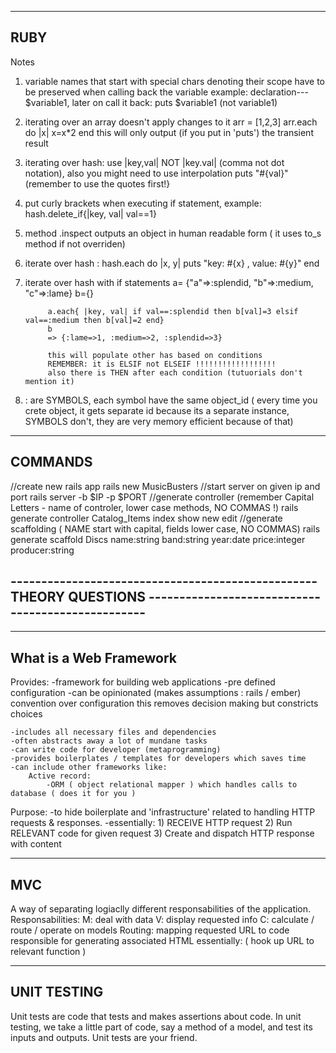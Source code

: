 ------------------------------
RUBY
------------------------------

Notes

1. variable names that start with special chars denoting their scope have to be preserved when calling back the variable
   example: declaration--- $variable1, later on call it back: puts $variable1 (not variable1)

2. iterating over an array doesn't apply changes to it 
             arr = [1,2,3]
             arr.each do |x| x=x*2 end 
   this will only output (if you put in 'puts') the transient result

3. iterating over hash: use |key,val| NOT |key.val| (comma not dot notation), also you might need to use interpolation
                  puts "#{val}"   	   (remember to use the quotes first!}

4. put curly brackets when executing if statement, example:  
   	     	  hash.delete_if{|key, val| val==1}

5. method .inspect outputs an object in human readable form ( it uses to_s method if not overriden)

6. iterate over hash :
			hash.each do |x, y| puts "key: #{x} , value: #{y}" end

7. iterate over hash with if statements
			a= {"a"=>:splendid, "b"=>:medium, "c"=>:lame}
			b={}
			
			a.each{ |key, val| if val==:splendid then b[val]=3 elsif val==:medium then b[val]=2 end}
			b
			=> {:lame=>1, :medium=>2, :splendid=>3} 
			
			this will populate other has based on conditions
			REMEMBER: it is ELSIF not ELSEIF !!!!!!!!!!!!!!!!!!
			also there is THEN after each condition (tutuorials don't mention it)

8. :<name> are SYMBOLS, each symbol have the same object_id ( every time you crete object, it gets separate id because
								its a separate instance, SYMBOLS don't, they are very
								memory efficient because of that)



----------------------------------------
COMMANDS
------------------------------
//create new rails app
	rails new MusicBusters
//start server on given ip and port
	rails server -b $IP -p $PORT
//generate controller (remember Capital Letters - name of controler, lower case methods, NO COMMAS !)
	rails generate controller Catalog_Items index show new edit
//generate scaffolding	( NAME start with capital, fields lower case, NO COMMAS)
	rails generate scaffold Discs name:string band:string year:date price:integer producer:string

-------------------------------------------------- THEORY QUESTIONS --------------------------------------------------
----------------------------------------------------------------------------------------------------------------------


-------------------------------
What is a Web Framework
-------------------------------

Provides:
	-framework for building web applications
	-pre defined configuration
	-can be opinionated (makes assumptions : rails / ember) convention over configuration
		this removes decision making but constricts choices

	-includes all necessary files and dependencies
	-often abstracts away a lot of mundane tasks
	-can write code for developer (metaprogramming)
	-provides boilerplates / templates for developers which saves time
	-can include other frameworks like:
		Active record:
			-ORM ( object relational mapper ) which handles calls to database ( does it for you )


Purpose:
	-to hide boilerplate and 'infrastructure' related to handling HTTP requests & responses.
	-essentially: 1) RECEIVE HTTP request
		      2) Run RELEVANT code for given request
		      3) Create and dispatch HTTP response with content


----------------------------------------
MVC
----------------------------------------

A way of separating logiaclly different responsabilities of the application.
	Responsabilities:
		M: deal with data
		V: display requested info
		C: calculate / route / operate on models
			Routing: mapping requested URL to code responsible for generating associated HTML
				essentially:	( hook up URL to relevant function )





----------------------------------------
UNIT TESTING
----------------------------------------

Unit tests are code that tests and makes assertions about code.
In unit testing, we take a little part of code, say a method of a model, and test its inputs and outputs.
Unit tests are your friend. 
